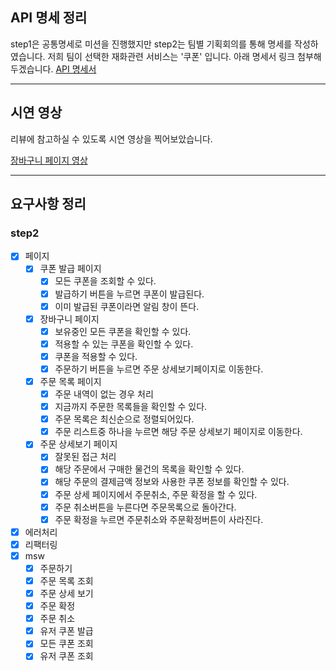 ## API 명세 정리
step1은 공통명세로 미션을 진행했지만 step2는 팀별 기획회의를 통해 명세를 작성하였습니다. 저희 팀이 선택한 재화관련 서비스는 '쿠폰' 입니다. 아래 명세서 링크 첨부해두겠습니다.
[API 명세서](https://zeun.notion.site/API-3f4ebf723af743f6bfc95652f28110a6?pvs=4)

---
## 시연 영상
리뷰에 참고하실 수 있도록 시연 영상을 찍어보았습니다.  

[장바구니 페이지 영상](https://drive.google.com/file/d/1hJthPF5rra1iaKVMXEz3lZ3JYFh3qsRL/view?usp=sharing)

---
## 요구사항 정리
### step2
- [x] 페이지
  - [x] 쿠폰 발급 페이지
    - [x] 모든 쿠폰을 조회할 수 있다.
    - [x] 발급하기 버튼을 누르면 쿠폰이 발급된다.
    - [x] 이미 발급된 쿠폰이라면 알림 창이 뜬다.
  - [x] 장바구니 페이지
    - [x] 보유중인 모든 쿠폰을 확인할 수 있다.
    - [x] 적용할 수 있는 쿠폰을 확인할 수 있다.
    - [x] 쿠폰을 적용할 수 있다.
    - [x] 주문하기 버튼을 누르면 주문 상세보기페이지로 이동한다.
  - [x] 주문 목록 페이지
    - [x] 주문 내역이 없는 경우 처리
    - [x] 지금까지 주문한 목록들을 확인할 수 있다.
    - [x] 주문 목록은 최신순으로 정렬되어있다.
    - [x] 주문 리스트중 하나을 누르면 해당 주문 상세보기 페이지로 이동한다.
  - [x] 주문 상세보기 페이지
    - [x] 잘못된 접근 처리
    - [x] 해당 주문에서 구매한 물건의 목록을 확인할 수 있다.
    - [x] 해당 주문의 결제금액 정보와 사용한 쿠폰 정보를 확인할 수 있다.
    - [x] 주문 상세 페이지에서 주문취소, 주문 확정을 할 수 있다.
    - [x] 주문 취소버튼을 누른다면 주문목록으로 돌아간다.
    - [x] 주문 확정을 누르면 주문취소와 주문확정버튼이 사라진다.
- [x] 에러처리
- [x] 리팩터링
- [x] msw
  - [x] 주문하기
  - [x] 주문 목록 조회
  - [x] 주문 상세 보기
  - [x] 주문 확정
  - [x] 주문 취소
  - [x] 유저 쿠폰 발급
  - [x] 모든 쿠폰 조회
  - [x] 유저 쿠폰 조회
